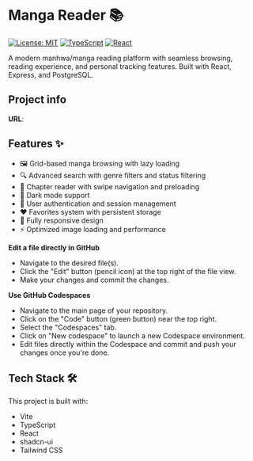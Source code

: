 # Manga Reader 📚

[![License: MIT](https://img.shields.io/badge/License-MIT-blue.svg)](https://opensource.org/licenses/MIT)
[![TypeScript](https://img.shields.io/badge/TypeScript-4.9%2B-blue)](https://www.typescriptlang.org/)
[![React](https://img.shields.io/badge/React-18%2B-blue)](https://reactjs.org/)

A modern manhwa/manga reading platform with seamless browsing, reading experience, and personal tracking features. Built with React, Express, and PostgreSQL.

## Project info

**URL**:

## Features ✨

- 🖼️ Grid-based manga browsing with lazy loading
- 🔍 Advanced search with genre filters and status filtering
- 📖 Chapter reader with swipe navigation and preloading
- 🌙 Dark mode support
- 🔐 User authentication and session management
- ❤️ Favorites system with persistent storage
- 📱 Fully responsive design
- ⚡ Optimized image loading and performance

**Edit a file directly in GitHub**

- Navigate to the desired file(s).
- Click the "Edit" button (pencil icon) at the top right of the file view.
- Make your changes and commit the changes.

**Use GitHub Codespaces**

- Navigate to the main page of your repository.
- Click on the "Code" button (green button) near the top right.
- Select the "Codespaces" tab.
- Click on "New codespace" to launch a new Codespace environment.
- Edit files directly within the Codespace and commit and push your changes once you're done.

## Tech Stack 🛠️

This project is built with:

- Vite
- TypeScript
- React
- shadcn-ui
- Tailwind CSS
